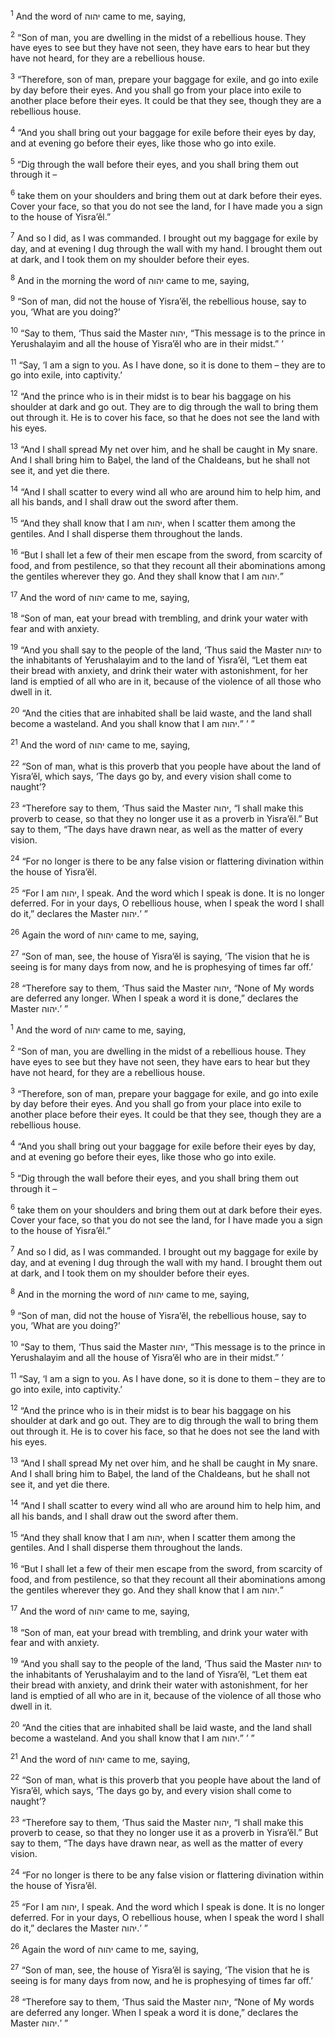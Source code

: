 <sup>1</sup> And the word of יהוה came to me, saying,

<sup>2</sup> “Son of man, you are dwelling in the midst of a rebellious house. They have eyes to see but they have not seen, they have ears to hear but they have not heard, for they are a rebellious house.

<sup>3</sup> “Therefore, son of man, prepare your baggage for exile, and go into exile by day before their eyes. And you shall go from your place into exile to another place before their eyes. It could be that they see, though they are a rebellious house.

<sup>4</sup> “And you shall bring out your baggage for exile before their eyes by day, and at evening go before their eyes, like those who go into exile.

<sup>5</sup> “Dig through the wall before their eyes, and you shall bring them out through it –

<sup>6</sup> take them on your shoulders and bring them out at dark before their eyes. Cover your face, so that you do not see the land, for I have made you a sign to the house of Yisra’ĕl.”

<sup>7</sup> And so I did, as I was commanded. I brought out my baggage for exile by day, and at evening I dug through the wall with my hand. I brought them out at dark, and I took them on my shoulder before their eyes.

<sup>8</sup> And in the morning the word of יהוה came to me, saying,

<sup>9</sup> “Son of man, did not the house of Yisra’ĕl, the rebellious house, say to you, ‘What are you doing?’

<sup>10</sup> “Say to them, ‘Thus said the Master יהוה, “This message is to the prince in Yerushalayim and all the house of Yisra’ĕl who are in their midst.” ’

<sup>11</sup> “Say, ‘I am a sign to you. As I have done, so it is done to them – they are to go into exile, into captivity.’

<sup>12</sup> “And the prince who is in their midst is to bear his baggage on his shoulder at dark and go out. They are to dig through the wall to bring them out through it. He is to cover his face, so that he does not see the land with his eyes.

<sup>13</sup> “And I shall spread My net over him, and he shall be caught in My snare. And I shall bring him to Baḇel, the land of the Chaldeans, but he shall not see it, and yet die there.

<sup>14</sup> “And I shall scatter to every wind all who are around him to help him, and all his bands, and I shall draw out the sword after them.

<sup>15</sup> “And they shall know that I am יהוה, when I scatter them among the gentiles. And I shall disperse them throughout the lands.

<sup>16</sup> “But I shall let a few of their men escape from the sword, from scarcity of food, and from pestilence, so that they recount all their abominations among the gentiles wherever they go. And they shall know that I am יהוה.”

<sup>17</sup> And the word of יהוה came to me, saying,

<sup>18</sup> “Son of man, eat your bread with trembling, and drink your water with fear and with anxiety.

<sup>19</sup> “And you shall say to the people of the land, ‘Thus said the Master יהוה to the inhabitants of Yerushalayim and to the land of Yisra’ĕl, “Let them eat their bread with anxiety, and drink their water with astonishment, for her land is emptied of all who are in it, because of the violence of all those who dwell in it.

<sup>20</sup> “And the cities that are inhabited shall be laid waste, and the land shall become a wasteland. And you shall know that I am יהוה.” ’ ”

<sup>21</sup> And the word of יהוה came to me, saying,

<sup>22</sup> “Son of man, what is this proverb that you people have about the land of Yisra’ĕl, which says, ‘The days go by, and every vision shall come to naught’?

<sup>23</sup> “Therefore say to them, ‘Thus said the Master יהוה, “I shall make this proverb to cease, so that they no longer use it as a proverb in Yisra’ĕl.” But say to them, “The days have drawn near, as well as the matter of every vision.

<sup>24</sup> “For no longer is there to be any false vision or flattering divination within the house of Yisra’ĕl.

<sup>25</sup> “For I am יהוה, I speak. And the word which I speak is done. It is no longer deferred. For in your days, O rebellious house, when I speak the word I shall do it,” declares the Master יהוה.’ ”

<sup>26</sup> Again the word of יהוה came to me, saying,

<sup>27</sup> “Son of man, see, the house of Yisra’ĕl is saying, ‘The vision that he is seeing is for many days from now, and he is prophesying of times far off.’

<sup>28</sup> “Therefore say to them, ‘Thus said the Master יהוה, “None of My words are deferred any longer. When I speak a word it is done,” declares the Master יהוה.’ ”

<sup>1</sup> And the word of יהוה came to me, saying,

<sup>2</sup> “Son of man, you are dwelling in the midst of a rebellious house. They have eyes to see but they have not seen, they have ears to hear but they have not heard, for they are a rebellious house.

<sup>3</sup> “Therefore, son of man, prepare your baggage for exile, and go into exile by day before their eyes. And you shall go from your place into exile to another place before their eyes. It could be that they see, though they are a rebellious house.

<sup>4</sup> “And you shall bring out your baggage for exile before their eyes by day, and at evening go before their eyes, like those who go into exile.

<sup>5</sup> “Dig through the wall before their eyes, and you shall bring them out through it –

<sup>6</sup> take them on your shoulders and bring them out at dark before their eyes. Cover your face, so that you do not see the land, for I have made you a sign to the house of Yisra’ĕl.”

<sup>7</sup> And so I did, as I was commanded. I brought out my baggage for exile by day, and at evening I dug through the wall with my hand. I brought them out at dark, and I took them on my shoulder before their eyes.

<sup>8</sup> And in the morning the word of יהוה came to me, saying,

<sup>9</sup> “Son of man, did not the house of Yisra’ĕl, the rebellious house, say to you, ‘What are you doing?’

<sup>10</sup> “Say to them, ‘Thus said the Master יהוה, “This message is to the prince in Yerushalayim and all the house of Yisra’ĕl who are in their midst.” ’

<sup>11</sup> “Say, ‘I am a sign to you. As I have done, so it is done to them – they are to go into exile, into captivity.’

<sup>12</sup> “And the prince who is in their midst is to bear his baggage on his shoulder at dark and go out. They are to dig through the wall to bring them out through it. He is to cover his face, so that he does not see the land with his eyes.

<sup>13</sup> “And I shall spread My net over him, and he shall be caught in My snare. And I shall bring him to Baḇel, the land of the Chaldeans, but he shall not see it, and yet die there.

<sup>14</sup> “And I shall scatter to every wind all who are around him to help him, and all his bands, and I shall draw out the sword after them.

<sup>15</sup> “And they shall know that I am יהוה, when I scatter them among the gentiles. And I shall disperse them throughout the lands.

<sup>16</sup> “But I shall let a few of their men escape from the sword, from scarcity of food, and from pestilence, so that they recount all their abominations among the gentiles wherever they go. And they shall know that I am יהוה.”

<sup>17</sup> And the word of יהוה came to me, saying,

<sup>18</sup> “Son of man, eat your bread with trembling, and drink your water with fear and with anxiety.

<sup>19</sup> “And you shall say to the people of the land, ‘Thus said the Master יהוה to the inhabitants of Yerushalayim and to the land of Yisra’ĕl, “Let them eat their bread with anxiety, and drink their water with astonishment, for her land is emptied of all who are in it, because of the violence of all those who dwell in it.

<sup>20</sup> “And the cities that are inhabited shall be laid waste, and the land shall become a wasteland. And you shall know that I am יהוה.” ’ ”

<sup>21</sup> And the word of יהוה came to me, saying,

<sup>22</sup> “Son of man, what is this proverb that you people have about the land of Yisra’ĕl, which says, ‘The days go by, and every vision shall come to naught’?

<sup>23</sup> “Therefore say to them, ‘Thus said the Master יהוה, “I shall make this proverb to cease, so that they no longer use it as a proverb in Yisra’ĕl.” But say to them, “The days have drawn near, as well as the matter of every vision.

<sup>24</sup> “For no longer is there to be any false vision or flattering divination within the house of Yisra’ĕl.

<sup>25</sup> “For I am יהוה, I speak. And the word which I speak is done. It is no longer deferred. For in your days, O rebellious house, when I speak the word I shall do it,” declares the Master יהוה.’ ”

<sup>26</sup> Again the word of יהוה came to me, saying,

<sup>27</sup> “Son of man, see, the house of Yisra’ĕl is saying, ‘The vision that he is seeing is for many days from now, and he is prophesying of times far off.’

<sup>28</sup> “Therefore say to them, ‘Thus said the Master יהוה, “None of My words are deferred any longer. When I speak a word it is done,” declares the Master יהוה.’ ”

